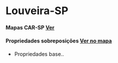 # Louveira-SP

#### Mapas CAR-SP [Ver](https://geo.cati.sp.gov.br/portal/apps/webappviewer/index.html?id=8ef6034184a247da9065bc23aec7cebf)
#### Propriedades sobreposições [Ver no mapa](Propriedades_Sobreposicao_Louveira.html)
- Propriedades base..
